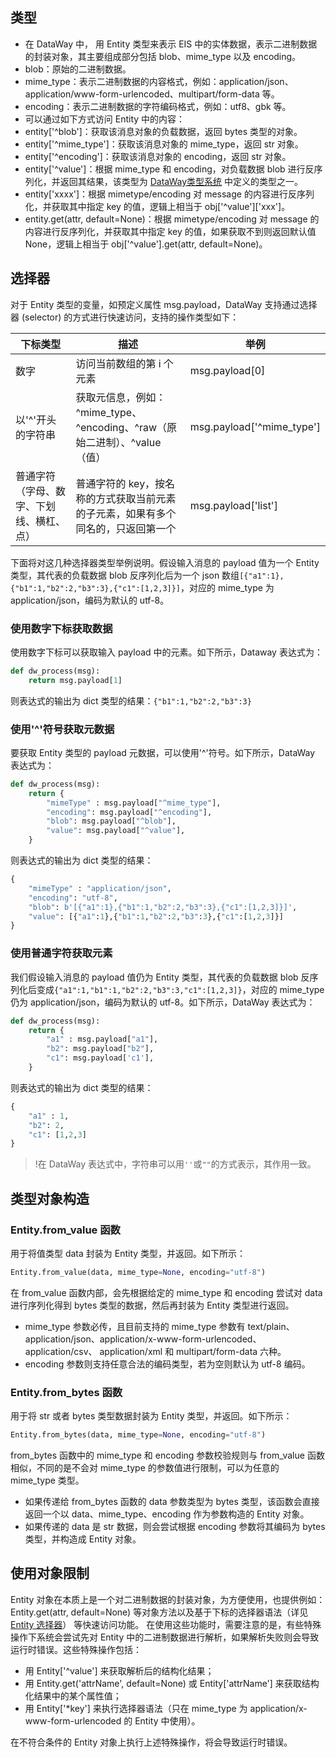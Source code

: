 

## 类型
- 在 DataWay 中， 用 Entity 类型来表示 EIS 中的实体数据，表示二进制数据的封装对象，其主要组成部分包括 blob、mime_type 以及 encoding。
 - blob：原始的二进制数据。
 - mime_type：表示二进制数据的内容格式，例如：application/json、application/www-form-urlencoded、multipart/form-data 等。
 - encoding：表示二进制数据的字符编码格式，例如：utf8、gbk 等。
- 可以通过如下方式访问 Entity 中的内容：
 - entity['^blob']：获取该消息对象的负载数据，返回 bytes 类型的对象。
 - entity['^mime_type']：获取该消息对象的 mime_type，返回 str 对象。
 - entity['^encoding']：获取该消息对象的 encoding，返回 str 对象。
 - entity['^value']：根据 mime_type 和 encoding，对负载数据 blob 进行反序列化，并返回其结果，该类型为 [DataWay类型系统](https://cloud.tencent.com/document/product/1270/55572) 中定义的类型之一。
- entity['xxxx']：根据 mimetype/encoding 对 message 的内容进行反序列化，并获取其中指定 key 的值，逻辑上相当于 obj<span>['^value']</span>['xxx']。
- entity.get(attr, default=None)：根据 mimetype/encoding 对 message 的内容进行反序列化，并获取其中指定 key 的值，如果获取不到则返回默认值 None，逻辑上相当于 obj['^value'].get(attr, default=None)。

## <span id='selectors'></span>选择器
对于 Entity 类型的变量，如预定义属性 msg.payload，DataWay 支持通过选择器 (selector) 的方式进行快速访问，支持的操作类型如下：

| 下标类型                                 | 描述                                                         | 举例                      |
| ---------------------------------------- | ------------------------------------------------------------ | ------------------------- |
| 数字                                     | 访问当前数组的第 i 个元素                                    | msg.payload[0]            |
| 以'^'开头的字符串                        | 获取元信息，例如：^mime_type、^encoding、^raw（原始二进制）、^value（值） | msg.payload['^mime_type'] |
| 普通字符（字母、数字、下划线、横杠、点） | 普通字符的 key，按名称的方式获取当前元素的子元素，如果有多个同名的，只返回第一个 | msg.payload['list']       |

下面将对这几种选择器类型举例说明。假设输入消息的 payload 值为一个 Entity 类型，其代表的负载数据 blob 反序列化后为一个 json 数组`[{"a1":1},{"b1":1,"b2":2,"b3":3},{"c1":[1,2,3]}]`，对应的 mime_type 为 application/json，编码为默认的 utf-8。

### 使用数字下标获取数据
使用数字下标可以获取输入 payload 中的元素。如下所示，Dataway 表达式为：
```python
def dw_process(msg):
    return msg.payload[1]
```
则表达式的输出为 dict 类型的结果：`{"b1":1,"b2":2,"b3":3}`
### 使用'^'符号获取元数据
要获取 Entity 类型的 payload 元数据，可以使用'^'符号。如下所示，DataWay 表达式为：
```python
def dw_process(msg):
    return {
        "mimeType" : msg.payload["^mime_type"],
        "encoding": msg.payload["^encoding"],
        "blob": msg.payload["^blob"],
        "value": msg.payload["^value"],
    }
```
则表达式的输出为 dict 类型的结果：
```python
{
    "mimeType" : "application/json",
    "encoding": "utf-8",
    "blob": b'[{"a1":1},{"b1":1,"b2":2,"b3":3},{"c1":[1,2,3]}]',
    "value": [{"a1":1},{"b1":1,"b2":2,"b3":3},{"c1":[1,2,3]}]
}
```
### 使用普通字符获取元素
我们假设输入消息的 payload 值仍为 Entity 类型，其代表的负载数据 blob 反序列化后变成`{"a1":1,"b1":1,"b2":2,"b3":3,"c1":[1,2,3]}`，对应的 mime_type 仍为 application/json，编码为默认的 utf-8。如下所示，DataWay 表达式为：
```python
def dw_process(msg):
    return {
        "a1" : msg.payload["a1"],
        "b2": msg.payload["b2"],
        "c1": msg.payload['c1'],
    }
```
则表达式的输出为 dict 类型的结果：
```python
{
    "a1" : 1,
    "b2": 2,
    "c1": [1,2,3]
}
```
>!在 DataWay 表达式中，字符串可以用`''`或`""`的方式表示，其作用一致。

## 类型对象构造
### Entity.from_value 函数
用于将值类型 data 封装为 Entity 类型，并返回。如下所示：
```python
Entity.from_value(data, mime_type=None, encoding="utf-8")
```
在 from_value 函数内部，会先根据给定的 mime_type 和 encoding 尝试对 data 进行序列化得到 bytes 类型的数据，然后再封装为 Entity 类型进行返回。
- mime_type 参数必传，且目前支持的 mime_type 参数有 text/plain、application/json、application/x-www-form-urlencoded、application/csv、 application/xml 和 multipart/form-data 六种。
- encoding 参数则支持任意合法的编码类型，若为空则默认为 utf-8 编码。

### Entity.from_bytes 函数
用于将 str 或者 bytes 类型数据封装为 Entity 类型，并返回。如下所示：
```python
Entity.from_bytes(data, mime_type=None, encoding="utf-8")
```
from_bytes 函数中的 mime_type 和 encoding 参数校验规则与 from_value 函数相似，不同的是不会对 mime_type 的参数值进行限制，可以为任意的 mime_type 类型。
- 如果传递给 from_bytes 函数的 data 参数类型为 bytes 类型，该函数会直接返回一个以 data、mime_type、encoding 作为参数构造的 Entity 对象。
- 如果传递的 data 是 str 数据，则会尝试根据 encoding 参数将其编码为 bytes 类型，并构造成 Entity 对象。

## 使用对象限制
Entity 对象在本质上是一个对二进制数据的封装对象，为方便使用，也提供例如：Entity.get(attr, default=None) 等对象方法以及基于下标的选择器语法（详见[ Entity 选择器](#selectors)） 等快速访问功能。
在使用这些功能时，需要注意的是，有些特殊操作下系统会尝试先对 Entity 中的二进制数据进行解析，如果解析失败则会导致运行时错误。这些特殊操作包括：
- 用 Entity['^value'] 来获取解析后的结构化结果；
- 用 Entity.get('attrName', default=None) 或 Entity['attrName'] 来获取结构化结果中的某个属性值；
- 用 Entity['*key'] 来执行选择器语法（只在 mime_type 为 application/x-www-form-urlencoded 的 Entity 中使用）。

在不符合条件的 Entity 对象上执行上述特殊操作，将会导致运行时错误。
